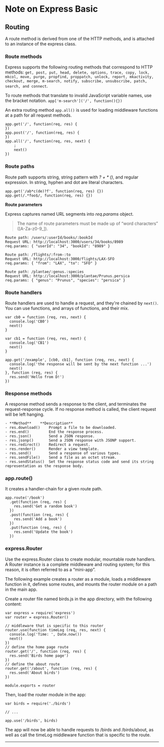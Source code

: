 # Note on Express Basic

## Routing

A route method is derived from one of the HTTP methods, and is attached to an instance of the express class.

### Route methods
Express supports the following routing methods that correspond to HTTP methods:
`get, post, put, head, delete, options, trace, copy, lock, mkcol, move, purge, propfind, proppatch, unlock, report, mkactivity, checkout, merge, m-search, notify, subscribe, unsubscribe, patch, search, and connect`.

To route methods that translate to invalid JavaScript variable names, use the bracket notation. 
```app['m-search']('/', function(){})```

An extra routing method `app.all()` is used for loading middleware functions at a path for all request methods.

```
app.get('/', function(req, res) {
})
app.post('/', function(req, res) {
})
app.all('/', function(req, res, next) {
    ;
    next()
})
```

### Route paths
Route path supports string, string pattern with *? + * ()*, and regular expression. 
In string, hyphen and dot are literal characters.
```
app.get('/ab*c(de)?f', function(req, res) {})
app.get(/.*foo$/, function(req, res) {})
```

**Route parameters**

Express captures named URL segments into *req.params* object.
> The name of route parameters must be made up of “word characters” ([A-Za-z0-9_]).

```
Route path: /users/:userId/books/:bookId
Request URL: http://localhost:3000/users/34/books/8989
req.params: { "userId": "34", "bookId": "8989" }

Route path: /flights/:from-:to
Request URL: http://localhost:3000/flights/LAX-SFO
req.params: { "from": "LAX", "to": "SFO" }

Route path: /plantae/:genus.:species
Request URL: http://localhost:3000/plantae/Prunus.persica
req.params: { "genus": "Prunus", "species": "persica" }
```

### Route handlers
Route handlers are used to handle a request, and they're chained by `next()`.
You can use functions, and arrays of functions, and their mix.
```
var cb0 = function (req, res, next) {
  console.log('CB0')
  next()
}

var cb1 = function (req, res, next) {
  console.log('CB1')
  next()
}

app.get('/example', [cb0, cb1], function (req, res, next) {
  console.log('the response will be sent by the next function ...')
  next()
}, function (req, res) {
  res.send('Hello from D!')
})
```

### Response methods
A response method sends a response to the client, and terminates the request-response cycle.
If no response method is called, the client request will be left hanging.

```
- **Method**    **Description**
- res.download()    Prompt a file to be downloaded.
- res.end()         End the response process.
- res.json()        Send a JSON response.
- res.jsonp()       Send a JSON response with JSONP support.
- res.redirect()    Redirect a request.
- res.render()      Render a view template.
- res.send()        Send a response of various types.
- res.sendFile()    Send a file as an octet stream.
- res.sendStatus()  Set the response status code and send its string representation as the response body.
```

### app.route()
It creates a handler-chain for a given route path.
```
app.route('/book')
  .get(function (req, res) {
    res.send('Get a random book')
  })
  .post(function (req, res) {
    res.send('Add a book')
  })
  .put(function (req, res) {
    res.send('Update the book')
  })
```

### express.Router
Use the express.Router class to create modular, mountable route handlers. A Router instance is a complete middleware and routing system; for this reason, it is often referred to as a “mini-app”.

The following example creates a router as a module, loads a middleware function in it, defines some routes, and mounts the router module on a path in the main app.

Create a router file named birds.js in the app directory, with the following content:

```
var express = require('express')
var router = express.Router()

// middleware that is specific to this router
router.use(function timeLog (req, res, next) {
  console.log('Time: ', Date.now())
  next()
})
// define the home page route
router.get('/', function (req, res) {
  res.send('Birds home page')
})
// define the about route
router.get('/about', function (req, res) {
  res.send('About birds')
})

module.exports = router
```

Then, load the router module in the app:

```
var birds = require('./birds')

// ...

app.use('/birds', birds)
```
The app will now be able to handle requests to /birds and /birds/about, as well as call the timeLog middleware function that is specific to the route.

****
